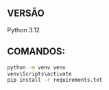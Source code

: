 ## VERSÃO
Python 3.12

## COMANDOS:
```bash
python -m venv venv
venv\Scripts\activate
pip install -r requirements.txt
```
